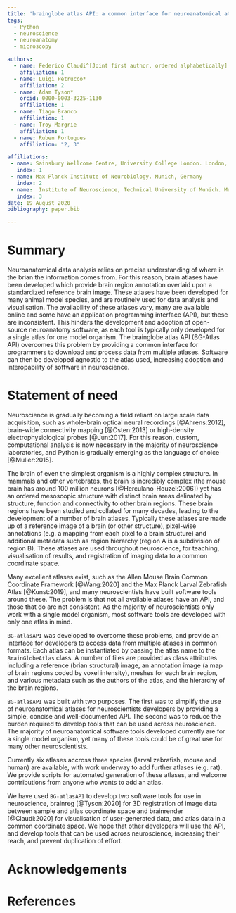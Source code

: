 ```yaml
---
title: 'brainglobe atlas API: a common interface for neuroanatomical atlases'
tags:
  - Python
  - neuroscience
  - neuroanatomy
  - microscopy

authors:
  - name: Federico Claudi^[Joint first author, ordered alphabetically]
    affiliation: 1
  - name: Luigi Petrucco*
    affiliation: 2
  - name: Adam Tyson*
    orcid: 0000-0003-3225-1130
    affiliation: 1
  - name: Tiago Branco
    affiliation: 1
  - name: Troy Margrie
    affiliation: 1
  - name: Ruben Portugues
    affiliation: "2, 3"

affiliations:
 - name: Sainsbury Wellcome Centre, University College London. London, U.K.
   index: 1
 - name: Max Planck Institute of Neurobiology. Munich, Germany
   index: 2
 - name:  Institute of Neuroscience, Technical University of Munich. Munich, Germany
   index: 3
date: 19 August 2020
bibliography: paper.bib

---
```


# Summary
Neuroanatomical data analysis relies on precise understanding of where in the brian the information comes from. For this reason, brain atlases have been developed which provide brain region annotation overlaid upon a standardized reference brain image. These atlases have been developed for many animal model species, and are routinely used for data analysis and visualisation. The availability of these atlases vary, many are available online and some have an application programming interface (API), but these are inconsistent. This hinders the development and adoption of open-source neuroanatomy software, as each tool is typically only developed for a single atlas for one model organism. The brainglobe atlas API (BG-Atlas API) overcomes this problem by providing a common interface for programmers to download and process data from multiple atlases. Software can then be developed agnostic to the atlas used, increasing adoption and interopability of software in neuroscience. 

# Statement of need 
Neuroscience is gradually becoming a field reliant on large scale data acquisition, such as whole-brain optical neural recordings [@Ahrens:2012], brain-wide connectivity mapping [@Osten:2013] or high-density electrophysiological probes [@Jun:2017]. For this reason, custom, computational analysis is now necessary in the majority of neuroscience laboratories, and Python is gradually emerging as the language of choice [@Muller:2015].

The brain of even the simplest organism is a highly complex structure. In mammals and other vertebrates, the brain is incredibly complex (the mouse brain has around 100 million neurons [@Herculano-Houzel:2006]) yet has an ordered mesoscopic structure with distinct brain areas delinated by structure, function and connectivity to other brain regions. These brain regions have been studied and collated for many decades, leading to the development of a number of brain atlases. Typically these atlases are made up of a reference image of a brain (or other structure), pixel-wise annotations (e.g. a mapping from each pixel to a brain structure) and additional metadata such as region hierarchy (region A is a subdivision of region B). These atlases are used throughout neuroscience, for teaching, visualisation of results, and registration of imaging data to a common coordinate space.

Many excellent atlases exist, such as the Allen Mouse Brain Common Coordinate Framework [@Wang:2020] and the Max Planck Larval Zebrafish Atlas [@Kunst:2019], and many neuroscientists have built software tools around these. The problem is that not all available atlases have an API, and those that do are not consistent. As the majority of neuroscientists only work with a single model organism, most software tools are developed with only one atlas in mind. 

`BG-atlasAPI` was developed to overcome these problems, and provide an interface for developers to access data from multiple atlases in common formats. Each atlas can be instantiated by passing the atlas name to the `BrainGlobeAtlas` class. A number of files are provided as class attributes including a reference (brian structural) image, an annotation image (a map of brain regions coded by voxel intensity), meshes for each brain region, and various metadata such as the authors of the atlas, and the hierarchy of the brain regions.

`BG-atlasAPI` was built with two purposes. The first was to simplify the use of neuroanatomical atlases for neuroscientists developers by providing a simple, concise and well-documented API. The second was to reduce the burden required to develop tools that can be used across neuroscience. The majority of neuroanatomical software tools developed currently are for a single model organism, yet many of these tools could be of great use for many other neuroscientists. 

Currently six atlases accross three species (larval zebrafish, mouse and human) are available, with work underway to add further atlases (e.g. rat). We provide scripts for automated generation of these atlases, and welcome contributions from anyone who wants to add an atlas. 

We have used `BG-atlasAPI` to develop two software tools for use in neuroscience, brainreg [@Tyson:2020] for 3D registration of image data between sample and atlas coordinate space and brainrender [@Claudi:2020] for visualisation of user-generated data, and atlas data in a common coordinate space. We hope that other developers will use the API, and develop tools that can be used across neuroscience, increasing their reach, and prevent duplication of effort.


# Acknowledgements

# References